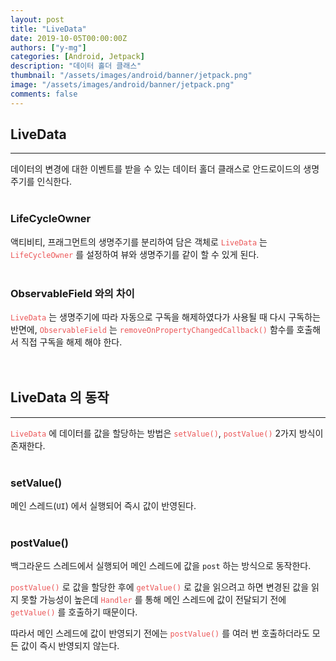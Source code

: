 ```yaml
---
layout: post
title: "LiveData"
date: 2019-10-05T00:00:00Z
authors: ["y-mg"]
categories: [Android, Jetpack]
description: "데이터 홀더 클래스"
thumbnail: "/assets/images/android/banner/jetpack.png"
image: "/assets/images/android/banner/jetpack.png"
comments: false
---
```


## LiveData
***
데이터의 변경에 대한 이벤트를 받을 수 있는 데이터 홀더 클래스로 안드로이드의 생명주기를 인식한다.
<br>
<br>

### LifeCycleOwner
액티비티, 프래그먼트의 생명주기를 분리하여 담은 객체로 <code style="color: #eb5657;">LiveData</code> 는 <code style="color: #eb5657;">LifeCycleOwner</code> 를 설정하여 뷰와 생명주기를 같이 할 수 있게 된다.
<br>
<br>

### ObservableField 와의 차이
<code style="color: #eb5657;">LiveData</code> 는 생명주기에 따라 자동으로 구독을 해제하였다가 사용될 때 다시 구독하는 반면에, <code style="color: #eb5657;">ObservableField</code> 는 <code style="color: #eb5657;">removeOnPropertyChangedCallback()</code> 함수를 호출해서 직접 구독을 해제 해야 한다.
<br>
<br>
<br>



## LiveData 의 동작
***
<code style="color: #eb5657;">LiveData</code> 에 데이터를 값을 할당하는 방법은 <code style="color: #eb5657;">setValue()</code>, <code style="color: #eb5657;">postValue()</code> 2가지 방식이 존재한다.
<br>
<br>

### setValue()
메인 스레드(`UI`) 에서 실행되어 즉시 값이 반영된다.
<br>
<br>

### postValue()
백그라운드 스레드에서 실행되어 메인 스레드에 값을 `post` 하는 방식으로 동작한다.
<br>

<code style="color: #eb5657;">postValue()</code> 로 값을 할당한 후에 <code style="color: #eb5657;">getValue()</code> 로 값을 읽으려고 하면 변경된 값을 읽지 못할 가능성이 높은데 <code style="color: #eb5657;">Handler</code> 를 통해 메인 스레드에 값이 전달되기 전에 <code style="color: #eb5657;">getValue()</code> 를 호출하기 때문이다.
<br/>

따라서 메인 스레드에 값이 반영되기 전에는 <code style="color: #eb5657;">postValue()</code> 를 여러 번 호출하더라도 모든 값이 즉시 반영되지 않는다.